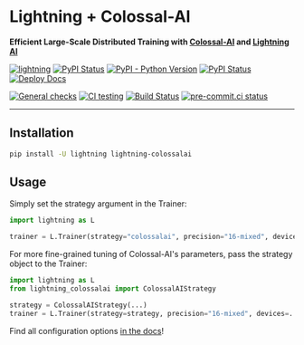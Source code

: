 # Lightning + Colossal-AI

**Efficient Large-Scale Distributed Training with [Colossal-AI](https://colossalai.org/) and [Lightning AI](https://lightning.ai)**

[![lightning](https://img.shields.io/badge/-Lightning_2.0+-792ee5?logo=pytorchlightning&logoColor=white)](https://lightning.ai/)
[![PyPI Status](https://badge.fury.io/py/lightning-colossalai.svg)](https://badge.fury.io/py/lightning-colossalai)
[![PyPI - Python Version](https://img.shields.io/pypi/pyversions/lightning-colossalai)](https://pypi.org/project/lightning-colossalai/)
[![PyPI Status](https://pepy.tech/badge/lightning-colossalai)](https://pepy.tech/project/lightning-colossalai)
[![Deploy Docs](https://github.com/Lightning-AI/lightning-ColossalAI/actions/workflows/docs-deploy.yml/badge.svg)](https://lightning-ai.github.io/lightning-ColossalAI/)

[![General checks](https://github.com/Lightning-AI/lightning-colossalai/actions/workflows/ci-checks.yml/badge.svg?event=push)](https://github.com/Lightning-AI/lightning-colossalai/actions/workflows/ci-checks.yml)
[![CI testing](https://github.com/Lightning-AI/lightning-colossalai/actions/workflows/ci-testing.yml/badge.svg?event=push)](https://github.com/Lightning-AI/lightning-colossalai/actions/workflows/ci-testing.yml)
[![Build Status](https://dev.azure.com/Lightning-AI/compatibility/_apis/build/status/Lightning-AI.lightning-ColossalAI?branchName=main)](https://dev.azure.com/Lightning-AI/compatibility/_build/latest?definitionId=42&branchName=main)
[![pre-commit.ci status](https://results.pre-commit.ci/badge/github/Lightning-AI/lightning-ColossalAI/main.svg)](https://results.pre-commit.ci/latest/github/Lightning-AI/lightning-ColossalAI/main)

______________________________________________________________________

## Installation

```bash
pip install -U lightning lightning-colossalai
```

## Usage

Simply set the strategy argument in the Trainer:

```py
import lightning as L

trainer = L.Trainer(strategy="colossalai", precision="16-mixed", devices=...)
```

For more fine-grained tuning of Colossal-AI's parameters, pass the strategy object to the Trainer:

```py
import lightning as L
from lightning_colossalai import ColossalAIStrategy

strategy = ColossalAIStrategy(...)
trainer = L.Trainer(strategy=strategy, precision="16-mixed", devices=...)
```

Find all configuration options [in the docs](https://pytorch-lightning.readthedocs.io/en/latest/advanced/third_party/colossalai.html)!
